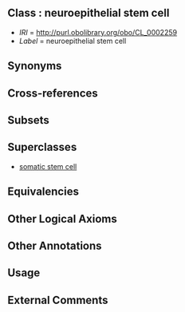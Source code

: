 
## Class : neuroepithelial stem cell

 * *IRI* = http://purl.obolibrary.org/obo/CL_0002259
 * *Label* = neuroepithelial stem cell

## Synonyms


## Cross-references


## Subsets


## Superclasses

 * [somatic stem cell](../../CL/23/CL_0000723.md)

## Equivalencies


## Other Logical Axioms


## Other Annotations


## Usage


## External Comments

